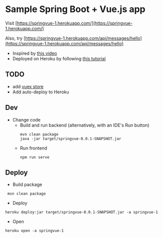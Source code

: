 # Sample Spring Boot + Vue.js app

Visit [https://springvue-1.herokuapp.com/](https://springvue-1.herokuapp.com/)

Also, try [https://springvue-1.herokuapp.com/api/messages/hello](https://springvue-1.herokuapp.com/api/messages/hello)

* Inspired by [this video](https://www.youtube.com/watch?v=2G6r2f40Lps&t=2s)
* Deployed on Heroku by following [this tutorial](https://www.youtube.com/watch?v=Papvsbo3KKM)

## TODO
* add [vuex store](https://blog.logrocket.com/vue-typescript-tutorial-examples/#data)
* Add auto-deploy to Heroku

## Dev
* Change code
  * Build and run backend (alternatively, with an IDE's Run button)
    ```shell
    mvn clean package
    java -jar target/springvue-0.0.1-SNAPSHOT.jar
    ```
  * Run frontend
    ```shell
    npm run serve
    ```

## Deploy
* Build package
```shell
 mvn clean package
```
* Deploy
```shell
heroku deploy:jar target/springvue-0.0.1-SNAPSHOT.jar -a springvue-1
```
* Open
```shell
heroku open -a springvue-1
```